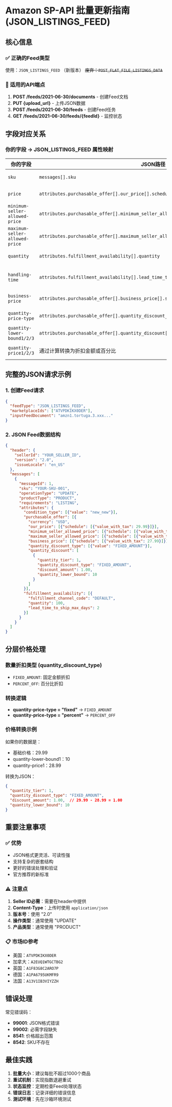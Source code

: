 # Amazon SP-API 批量更新指南 (JSON_LISTINGS_FEED)

## 核心信息

### ✅ 正确的Feed类型
使用：`JSON_LISTINGS_FEED` （新版本）
~~废弃：`POST_FLAT_FILE_LISTINGS_DATA`~~

### 🎯 适用的API端点
1. **POST /feeds/2021-06-30/documents** - 创建Feed文档
2. **PUT {upload_url}** - 上传JSON数据
3. **POST /feeds/2021-06-30/feeds** - 创建Feed任务
4. **GET /feeds/2021-06-30/feeds/{feedId}** - 监控状态

## 字段对应关系

### 你的字段 → JSON_LISTINGS_FEED 属性映射

| 你的字段 | JSON路径 | 说明 |
|---------|----------|------|
| `sku` | `messages[].sku` | 商品SKU |
| `price` | `attributes.purchasable_offer[].our_price[].schedule[].value_with_tax` | 标准价格 |
| `minimum-seller-allowed-price` | `attributes.purchasable_offer[].minimum_seller_allowed_price[].schedule[].value_with_tax` | 最低价格 |
| `maximum-seller-allowed-price` | `attributes.purchasable_offer[].maximum_seller_allowed_price[].schedule[].value_with_tax` | 最高价格 |
| `quantity` | `attributes.fulfillment_availability[].quantity` | 库存数量 |
| `handling-time` | `attributes.fulfillment_availability[].lead_time_to_ship_max_days` | 处理时间(天) |
| `business-price` | `attributes.purchasable_offer[].business_price[].schedule[].value_with_tax` | 商业价格 |
| `quantity-price-type` | `attributes.purchasable_offer[].quantity_discount_type[].value` | 折扣类型 |
| `quantity-lower-bound1/2/3` | `attributes.purchasable_offer[].quantity_discount[].quantity_lower_bound` | 数量阶梯 |
| `quantity-price1/2/3` | 通过计算转换为折扣金额或百分比 | 阶梯价格 |

## 完整的JSON请求示例

### 1. 创建Feed请求
```json
{
  "feedType": "JSON_LISTINGS_FEED",
  "marketplaceIds": ["ATVPDKIKX0DER"],
  "inputFeedDocument": "amzn1.tortuga.3.xxx..."
}
```

### 2. JSON Feed数据结构
```json
{
  "header": {
    "sellerId": "YOUR_SELLER_ID",
    "version": "2.0",
    "issueLocale": "en_US"
  },
  "messages": [
    {
      "messageId": 1,
      "sku": "YOUR-SKU-001",
      "operationType": "UPDATE",
      "productType": "PRODUCT", 
      "requirements": "LISTING",
      "attributes": {
        "condition_type": [{"value": "new_new"}],
        "purchasable_offer": [{
          "currency": "USD",
          "our_price": [{"schedule": [{"value_with_tax": 29.99}]}],
          "minimum_seller_allowed_price": [{"schedule": [{"value_with_tax": 25.00}]}],
          "maximum_seller_allowed_price": [{"schedule": [{"value_with_tax": 35.00}]}],
          "business_price": [{"schedule": [{"value_with_tax": 27.99}]}],
          "quantity_discount_type": [{"value": "FIXED_AMOUNT"}],
          "quantity_discount": [
            {
              "quantity_tier": 1,
              "quantity_discount_type": "FIXED_AMOUNT",
              "discount_amount": 1.00,
              "quantity_lower_bound": 10
            }
          ]
        }],
        "fulfillment_availability": [{
          "fulfillment_channel_code": "DEFAULT",
          "quantity": 100,
          "lead_time_to_ship_max_days": 2
        }]
      }
    }
  ]
}
```

## 分层价格处理

### 数量折扣类型 (quantity_discount_type)
- `FIXED_AMOUNT`: 固定金额折扣
- `PERCENT_OFF`: 百分比折扣

### 转换逻辑
- **quantity-price-type = "fixed"** → `FIXED_AMOUNT`
- **quantity-price-type = "percent"** → `PERCENT_OFF`

### 价格转换示例
如果你的数据是：
- 基础价格：29.99
- quantity-lower-bound1：10
- quantity-price1：28.99

转换为JSON：
```json
{
  "quantity_tier": 1,
  "quantity_discount_type": "FIXED_AMOUNT",
  "discount_amount": 1.00,  // 29.99 - 28.99 = 1.00
  "quantity_lower_bound": 10
}
```

## 重要注意事项

### ✅ 优势
- JSON格式更灵活、可读性强
- 支持复杂的嵌套结构
- 更好的错误处理和验证
- 官方推荐的新标准

### ⚠️ 注意点
1. **Seller ID必需**：需要在header中提供
2. **Content-Type**：上传时使用 `application/json`
3. **版本号**：使用 "2.0"
4. **操作类型**：通常使用 "UPDATE"
5. **产品类型**：通常使用 "PRODUCT"

### 📋 市场ID参考
- 美国：`ATVPDKIKX0DER`
- 加拿大：`A2EUQ1WTGCTBG2`
- 英国：`A1F83G8C2ARO7P`
- 德国：`A1PA6795UKMFR9`
- 法国：`A13V1IB3VIYZZH`

## 错误处理

常见错误码：
- **99001**: JSON格式错误
- **99002**: 必需字段缺失
- **8541**: 价格超出范围
- **8542**: SKU不存在

## 最佳实践

1. **批量大小**：建议每批不超过1000个商品
2. **重试机制**：实现指数退避重试
3. **状态监控**：定期检查Feed处理状态
4. **错误日志**：记录详细的错误信息
5. **测试环境**：先在沙箱环境测试